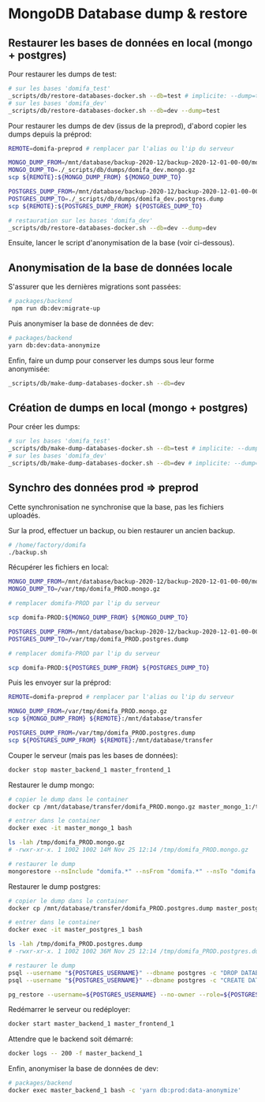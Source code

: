 # MongoDB Database dump & restore

## Restaurer les bases de données en local (mongo + postgres)

Pour restaurer les dumps de test:

```bash
# sur les bases 'domifa_test'
_scripts/db/restore-databases-docker.sh --db=test # implicite: --dump=test
# sur les bases 'domifa_dev'
_scripts/db/restore-databases-docker.sh --db=dev --dump=test
```

Pour restaurer les dumps de dev (issus de la preprod), d'abord copier les dumps depuis la préprod:

```bash
REMOTE=domifa-preprod # remplacer par l'alias ou l'ip du serveur

MONGO_DUMP_FROM=/mnt/database/backup-2020-12/backup-2020-12-01-00-00/mongo_mongodump-2020-12-01-00-00.gzip
MONGO_DUMP_TO=./_scripts/db/dumps/domifa_dev.mongo.gz
scp ${REMOTE}:${MONGO_DUMP_FROM} ${MONGO_DUMP_TO}

POSTGRES_DUMP_FROM=/mnt/database/backup-2020-12/backup-2020-12-01-00-00/postgres.pg_dump-2020-12-01-00-00.tar
POSTGRES_DUMP_TO=./_scripts/db/dumps/domifa_dev.postgres.dump
scp ${REMOTE}:${POSTGRES_DUMP_FROM} ${POSTGRES_DUMP_TO}
```

```bash
# restauration sur les bases 'domifa_dev'
_scripts/db/restore-databases-docker.sh --db=dev --dump=dev
```

Ensuite, lancer le script d'anonymisation de la base (voir ci-dessous).

## Anonymisation de la base de données locale

S'assurer que les dernières migrations sont passées:

```bash
# packages/backend
 npm run db:dev:migrate-up
```

Puis anonymiser la base de données de dev:

```bash
# packages/backend
yarn db:dev:data-anonymize
```

Enfin, faire un dump pour conserver les dumps sous leur forme anonymisée:

```bash
_scripts/db/make-dump-databases-docker.sh --db=dev
```

## Création de dumps en local (mongo + postgres)

Pour créer les dumps:

```bash
# sur les bases 'domifa_test'
_scripts/db/make-dump-databases-docker.sh --db=test # implicite: --dump=test
# sur les bases 'domifa_dev'
_scripts/db/make-dump-databases-docker.sh --db=dev # implicite: --dump=dev
```

## Synchro des données prod => preprod

Cette synchronisation ne synchronise que la base, pas les fichiers uploadés.

Sur la prod, effectuer un backup, ou bien restaurer un ancien backup.

```bash
# /home/factory/domifa
./backup.sh
```

Récupérer les fichiers en local:

```bash
MONGO_DUMP_FROM=/mnt/database/backup-2020-12/backup-2020-12-01-00-00/mongo_mongodump-2020-12-01-00-00.gzip
MONGO_DUMP_TO=/var/tmp/domifa_PROD.mongo.gz

# remplacer domifa-PROD par l'ip du serveur

scp domifa-PROD:${MONGO_DUMP_FROM} ${MONGO_DUMP_TO}

POSTGRES_DUMP_FROM=/mnt/database/backup-2020-12/backup-2020-12-01-00-00/postgres.pg_dump-2020-12-01-00-00.tar
POSTGRES_DUMP_TO=/var/tmp/domifa_PROD.postgres.dump

# remplacer domifa-PROD par l'ip du serveur

scp domifa-PROD:${POSTGRES_DUMP_FROM} ${POSTGRES_DUMP_TO}
```

Puis les envoyer sur la préprod:

```bash
REMOTE=domifa-preprod # remplacer par l'alias ou l'ip du serveur

MONGO_DUMP_FROM=/var/tmp/domifa_PROD.mongo.gz
scp ${MONGO_DUMP_FROM} ${REMOTE}:/mnt/database/transfer

POSTGRES_DUMP_FROM=/var/tmp/domifa_PROD.postgres.dump
scp ${POSTGRES_DUMP_FROM} ${REMOTE}:/mnt/database/transfer
```

Couper le serveur (mais pas les bases de données):

```bash
docker stop master_backend_1 master_frontend_1
```

Restaurer le dump mongo:

```bash
# copier le dump dans le container
docker cp /mnt/database/transfer/domifa_PROD.mongo.gz master_mongo_1:/tmp

# entrer dans le container
docker exec -it master_mongo_1 bash

ls -lah /tmp/domifa_PROD.mongo.gz
# -rwxr-xr-x. 1 1002 1002 14M Nov 25 12:14 /tmp/domifa_PROD.mongo.gz

# restaurer le dump
mongorestore --nsInclude "domifa.*" --nsFrom "domifa.*" --nsTo "domifa.*" --drop --gzip --archive=/tmp/domifa_PROD.mongo.gz
```

Restaurer le dump postgres:

```bash
# copier le dump dans le container
docker cp /mnt/database/transfer/domifa_PROD.postgres.dump master_postgres_1:/tmp

# entrer dans le container
docker exec -it master_postgres_1 bash

ls -lah /tmp/domifa_PROD.postgres.dump
# -rwxr-xr-x. 1 1002 1002 36M Nov 25 12:14 /tmp/domifa_PROD.postgres.dump

# restaurer le dump
psql --username "${POSTGRES_USERNAME}" --dbname postgres -c "DROP DATABASE IF EXISTS ${POSTGRES_DB}"
psql --username "${POSTGRES_USERNAME}" --dbname postgres -c "CREATE DATABASE ${POSTGRES_DB}"

pg_restore --username=${POSTGRES_USERNAME} --no-owner --role=${POSTGRES_USERNAME} --exit-on-error --verbose --dbname=${POSTGRES_DB} /tmp/domifa_PROD.postgres.dump
```

Redémarrer le serveur ou redéployer:

```bash
docker start master_backend_1 master_frontend_1
```

Attendre que le backend soit démarré:

```bash
docker logs -- 200 -f master_backend_1
```

Enfin, anonymiser la base de données de dev:

```bash
# packages/backend
docker exec master_backend_1 bash -c 'yarn db:prod:data-anonymize'
```
